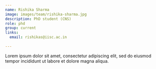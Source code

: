 ```yaml
---
name: Rishika Sharma
image: images/team/rishika-sharma.jpg
description: PhD student (CNS)
role: phd
group: current
links:
  email: rishikas@iisc.ac.in
  
---
```


Lorem ipsum dolor sit amet, consectetur adipiscing elit, sed do eiusmod tempor incididunt ut labore et dolore magna aliqua.

